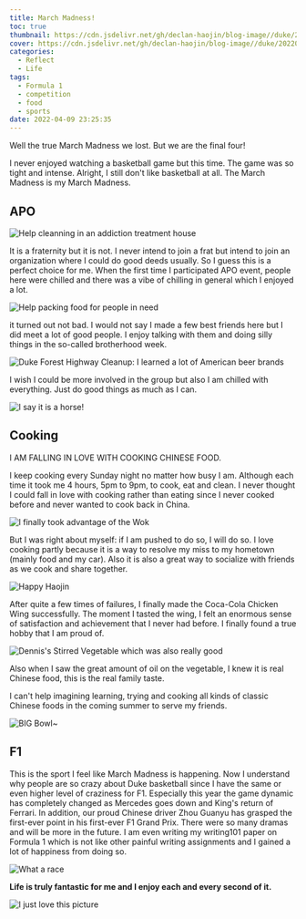 ```yaml
---
title: March Madness!
toc: true
thumbnail: https://cdn.jsdelivr.net/gh/declan-haojin/blog-image//duke/20220409234139.png
cover: https://cdn.jsdelivr.net/gh/declan-haojin/blog-image//duke/20220409234139.png
categories:
  - Reflect
  - Life
tags:
  - Formula 1
  - competition
  - food
  - sports
date: 2022-04-09 23:25:35
---
```


Well the true March Madness we lost. But we are the final four!



I never enjoyed watching a basketball game but this time. The game was so tight and intense. Alright, I still don't like basketball at all. The March Madness is my March Madness.

## APO

![Help cleanning in an addiction treatment house](https://cdn.jsdelivr.net/gh/declan-haojin/blog-image//duke/20220410000218.png)

It is a fraternity but it is not. I never intend to join a frat but intend to join an organization where I could do good deeds usually. So I guess this is a perfect choice for me. When the first time I participated APO event, people here were chilled and there was a vibe of chilling in general which I enjoyed a lot. 

![Help packing food for people in need](https://cdn.jsdelivr.net/gh/declan-haojin/blog-image//duke/20220409233840.png)

it turned out not bad. I would not say I made a few best friends here but I did meet a lot of good people. I enjoy talking with them and doing silly things in the so-called brotherhood week.

![Duke Forest Highway Cleanup: I learned a lot of American beer brands](https://cdn.jsdelivr.net/gh/declan-haojin/blog-image//duke/20220409233737.png)

I wish I could be more involved in the group but also I am chilled with everything. Just do good things as much as I can.

![I say it is a horse!](https://cdn.jsdelivr.net/gh/declan-haojin/blog-image//duke/20220409233929.png)

## Cooking

I AM FALLING IN LOVE WITH COOKING CHINESE FOOD.

I keep cooking every Sunday night no matter how busy I am. Although each time it took me 4 hours, 5pm to 9pm, to cook, eat and clean. I never thought I could fall in love with cooking rather than eating since I never cooked before and never wanted to cook back in China.

![I finally took advantage of the Wok](https://cdn.jsdelivr.net/gh/declan-haojin/blog-image//duke/20220409235029.png)

But I was right about myself: if I am pushed to do so, I will do so. I love cooking partly because it is a way to resolve my miss to my hometown (mainly food and my car). Also it is also a great way to socialize with friends as we cook and share together.

![Happy Haojin](https://cdn.jsdelivr.net/gh/declan-haojin/blog-image//duke/20220409235134.png)

After quite a few times of failures, I finally made the Coca-Cola Chicken Wing successfully. The moment I tasted the wing, I felt an enormous sense of satisfaction and achievement that I never had before. I finally found a true hobby that I am proud of. 

![Dennis's Stirred Vegetable which was also really good](https://cdn.jsdelivr.net/gh/declan-haojin/blog-image//duke/20220409235212.png)

Also when I saw the great amount of oil on the vegetable, I knew it is real Chinese food, this is the real family taste. 

I can't help imagining learning, trying and cooking all kinds of classic Chinese foods in the coming summer to serve my friends.

![BIG Bowl~](https://cdn.jsdelivr.net/gh/declan-haojin/blog-image//duke/20220409235512.png)

## F1

This is the sport I feel like March Madness is happening. Now I understand why people are so crazy about Duke basketball since I have the same or even higher level of craziness for F1. Especially this year the game dynamic has completely changed as Mercedes goes down and King's return of Ferrari. In addition, our proud Chinese driver Zhou Guanyu has grasped the first-ever point in his first-ever F1 Grand Prix. There were so many dramas and will be more in the future. I am even writing my writing101 paper on Formula 1 which is not like other painful writing assignments and I gained a lot of happiness from doing so.

![What a race](https://cdn.jsdelivr.net/gh/declan-haojin/blog-image//duke/20220410000037.png)


**Life is truly fantastic for me and I enjoy each and every second of it.**

![I just love this picture](https://cdn.jsdelivr.net/gh/declan-haojin/blog-image//duke/20220410000328.png)

